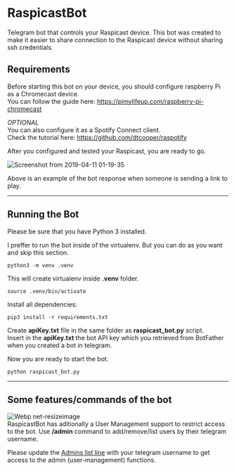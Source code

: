 # RaspicastBot

Telegram bot that controls your Raspicast device.
This bot was created to make it easier to share connection to the Raspicast device without sharing ssh credentials.

## Requirements

Before starting this bot on your device, you should configure raspberry Pi as a Chromecast device.  
You can follow the guide here: https://pimylifeup.com/raspberry-pi-chromecast

*OPTIONAL*  
You can also configure it as a Spotify Connect client.  
Check the tutorial here: https://github.com/dtcooper/raspotify

After you configured and tested your Raspicast, you are ready to go.

![Screenshot from 2019-04-11 01-19-35](https://user-images.githubusercontent.com/17516391/55922399-d7ad8100-5bf8-11e9-969f-223a8da2650a.png)

Above is an example of the bot response when someone is sending a link to play.

-------

## Running the Bot

Please be sure that you have Python 3 installed.  

I preffer to run the bot inside of the virtualenv. But you can do as you want and skip this section. 

```
python3 -m venv .venv
```
This will create virtualenv inside **.venv** folder.  
```
source .venv/bin/activate
```  
Install all dependencies: 
```
pip3 install -r requirements.txt
```
Create **apiKey.txt** file in the same folder as **raspicast_bot.py** script.  
Insert in the **apiKey.txt** the bot API key which you retrieved from BotFather when you created a bot in telegram.

Now you are ready to start the bot.
```
python raspicast_bot.py
```
-----
## Some features/commands of the bot

![Webp net-resizeimage](https://user-images.githubusercontent.com/17516391/56228362-8e818500-606f-11e9-960d-9851ea819a57.jpg)  
RaspicastBot has aditionally a User Management support to restrict access to the bot. Use **/admin** command to add/remove/list users by their telegram username.

Please update the [Admins list line](https://github.com/tmxak/RaspicastBot/blob/44949e9482a5022170d1dd41423952c85cc8d5da/raspicast_bot.py#L36) with your telegram username to get access to the admin (user-management) functions. 